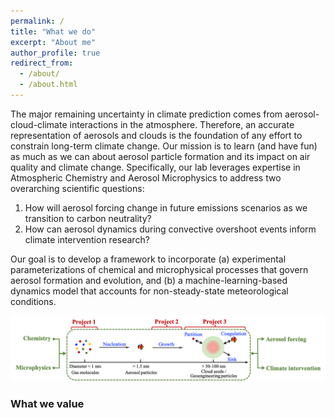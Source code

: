 ```yaml
---
permalink: /
title: "What we do"
excerpt: "About me"
author_profile: true
redirect_from: 
  - /about/
  - /about.html
---
```


The major remaining uncertainty in climate prediction comes from aerosol-cloud-climate interactions in the atmosphere. Therefore, an accurate representation of aerosols and clouds is the foundation of any effort to constrain long-term climate change. Our mission is to learn (and have fun) as much as we can about aerosol particle formation and its impact on air quality and climate change. Specifically, our lab leverages expertise in Atmospheric Chemistry and Aerosol Microphysics to address two overarching scientific questions: 

1. How will aerosol forcing change in future emissions scenarios as we transition to carbon neutrality?
2. How can aerosol dynamics during convective overshoot events inform climate intervention research?

Our goal is to develop a framework to incorporate (a) experimental parameterizations of chemical and microphysical processes that govern aerosol formation and evolution, and (b) a machine-learning-based dynamics model that accounts for non-steady-state meteorological conditions.

![overview](/_pages/overview.png)

### What we value





